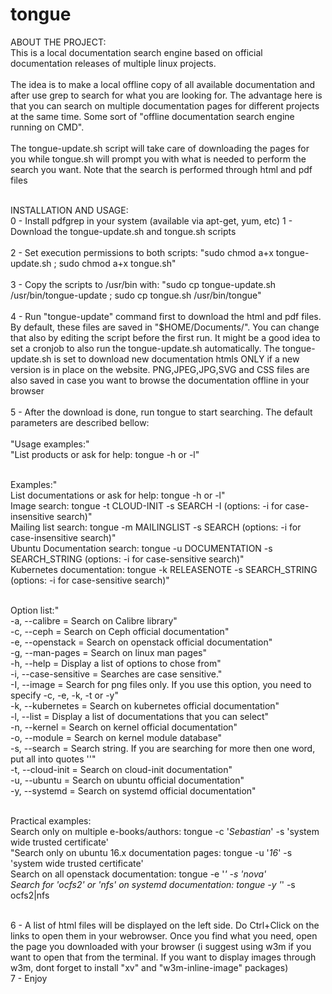 # tongue
ABOUT THE PROJECT:<br>
This is a local documentation search engine based on official documentation releases of multiple linux projects. <br><br>
The idea is to make a local offline copy of all available documentation and after use grep to search for what you are looking for. The advantage here is that you can search on multiple documentation pages for different projects at the same time. Some sort of "offline documentation search engine running on CMD".<br><br>
The tongue-update.sh script will take care of downloading the pages for you while tongue.sh will prompt you with what is needed to perform the search you want. Note that the search is performed through html and pdf files<br><br>

INSTALLATION AND USAGE:<br>
0 - Install pdfgrep in your system (available via apt-get, yum, etc)
1 - Download the tongue-update.sh and tongue.sh scripts<br><br>
2 - Set execution permissions to both scripts: "sudo chmod a+x tongue-update.sh ; sudo chmod a+x tongue.sh"<br><br>
3 - Copy the scripts to /usr/bin with: "sudo cp tongue-update.sh /usr/bin/tongue-update ; sudo cp tongue.sh /usr/bin/tongue"<br><br>
4 - Run "tongue-update" command first to download the html and pdf files. By default, these files are saved in "$HOME/Documents/". You can change that also by editing the script before the first run. It might be a good idea to set a cronjob to also run the tongue-update.sh automatically. The tongue-update.sh is set to download new documentation htmls ONLY if a new version is in place on the website. PNG,JPEG,JPG,SVG and CSS files are also saved in case you want to browse the documentation offline in your browser<br><br>
5 - After the download is done, run tongue to start searching. The default parameters are described bellow:<br><br>
"Usage examples:"<br>
"List products or ask for help: tongue -h or -l"<br><br>

Examples:"<br>
List documentations or ask for help: tongue -h or -l"<br>
Image search: tongue -t CLOUD-INIT -s SEARCH -I (options: -i for case-insensitive search)"<br>
Mailing list search: tongue -m MAILINGLIST -s SEARCH (options: -i for case-insensitive search)"<br>
Ubuntu Documentation search: tongue -u DOCUMENTATION -s SEARCH_STRING (options: -i for case-sensitive search)"<br>
Kubernetes documentation: tongue -k RELEASENOTE -s SEARCH_STRING (options: -i for case-sensitive search)"<br><br>
 
Option list:"<br>
-a, --calibre = Search on Calibre library"<br>
-c, --ceph = Search on Ceph official documentation"<br>
-e, --openstack = Search on openstack official documentation"<br>
-g, --man-pages = Search on linux man pages"<br>
-h, --help = Display a list of options to chose from"<br>
-i, --case-sensitive = Searches are case sensitive."<br>
-I, --image = Search for png files only. If you use this option, you need to specify -c, -e, -k, -t or -y"<br>
-k, --kubernetes = Search on kubernetes official documentation"<br>
-l, --list = Display a list of documentations that you can select"<br>
-n, --kernel = Search on kernel official documentation"<br>
-o, --module = Search on kernel module database"<br>
-s, --search = Search string. If you are searching for more then one word, put all into quotes ''"<br>
-t, --cloud-init = Search on cloud-init documentation"<br>
-u, --ubuntu = Search on ubuntu official documentation"<br>
-y, --systemd = Search on systemd official documentation"<br><br>

Practical examples:<br>
Search only on multiple e-books/authors: tongue -c '*Sebastian*' -s 'system wide trusted certificate'<br>
"Search only on ubuntu 16.x documentation pages: tongue -u '*16*' -s 'system wide trusted certificate'<br>
Search on all openstack documentation: tongue -e '*' -s 'nova'<br>
Search for 'ocfs2' or 'nfs' on systemd documentation: tongue -y '*' -s ocfs2\|nfs<br><br>

6 - A list of html files will be displayed on the left side. Do Ctrl+Click on the links to open them in your webrowser. Once you find what you need, open the page you downloaded with your browser (i suggest using w3m if you want to open that from the terminal. If you want to display images through w3m, dont forget to install "xv" and "w3m-inline-image" packages)<br>
7 - Enjoy<br>
